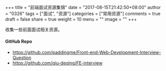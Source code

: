 +++
title = "前端面试资源集锦"
date = "2017-08-15T21:42:50+08:00"
author = "0326"
tags = ["面试", "资源"]
categories = ["常用资源"]
comments = true
draft = false
share = true
weight = 10
menu = ""
image = ""
+++

收集一些前面面试相关资源。

<!--more-->

#### GitHub Repo
- https://github.com/paddingme/Front-end-Web-Development-Interview-Question
- https://github.com/qiu-deqing/FE-interview

